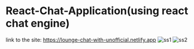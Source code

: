 # React-Chat-Application(using react chat engine)
link to the site: https://lounge-chat-with-unofficial.netlify.app
![ss1](https://user-images.githubusercontent.com/56603291/134804248-78850631-f34c-444e-972a-e8f1fb572406.jpg)
![ss2](https://user-images.githubusercontent.com/56603291/134804251-f4554148-6dd0-4a85-a181-689c054bfc50.jpg)
